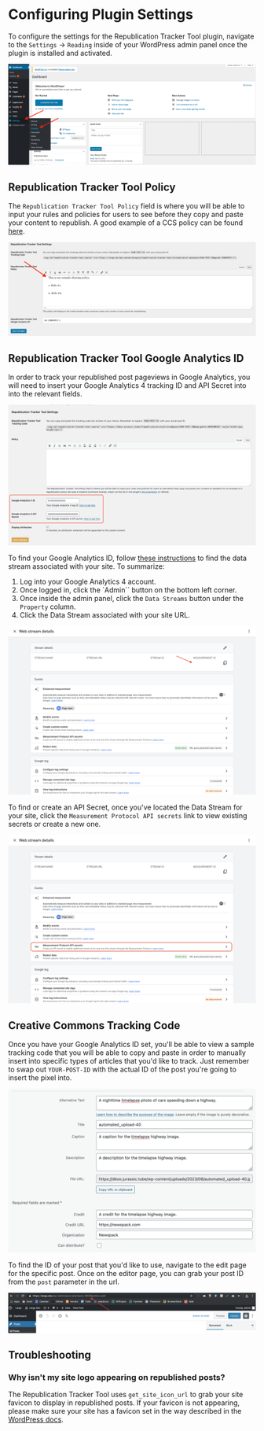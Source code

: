# Configuring Plugin Settings

To configure the settings for the Republication Tracker Tool plugin, navigate to the `Settings` -> `Reading` inside of your WordPress admin panel once the plugin is installed
and activated.

![navigating to plugin settings](img/settings.png)

## Republication Tracker Tool Policy

The `Republication Tracker Tool Policy` field is where you will be able to input your rules and policies for users to see before they copy and paste your content to republish. A good example of a CCS policy can be found [here](https://www.propublica.org/steal-our-stories/).

![republication tracker tool policy field](img/republication-tracker-tool-policy.png)

## Republication Tracker Tool Google Analytics ID

In order to track your republished post pageviews in Google Analytics, you will need to insert your Google Analytics 4 tracking ID and API Secret into into the relevant fields.

![republication tracker tool google analytics id field](img/republication-tracker-tool-analytics-id.png)

To find your Google Analytics ID, follow [these instructions](https://support.google.com/analytics/answer/9539598) to find the data stream associated with your site. To summarize:

1. Log into your Google Analytics 4 account.
2. Once logged in, click the `Admin`` button on the bottom left corner.
3. Once inside the admin panel, click the `Data Streams` button under the `Property` column.
4. Click the Data Stream associated with your site URL.

![republication tracker tool google analytics data stream](img/google-analytics-property-settings.png)

To find or create an API Secret, once you've located the Data Stream for your site, click the `Measurement Protocol API secrets` link to view existing secrets or create a new one.

![republication tracker tool google analytics api secret](img/google-analytics-api-secret.png)

## Creative Commons Tracking Code

Once you have your Google Analytics ID set, you'll be able to view a sample tracking code that you will be able to copy and paste in order to manually insert into specific types of articles that you'd like to track. Just remember to swap out `YOUR-POST-ID` with the actual ID of the post you're going to insert the pixel into.

![republication tracker tool manual tracking code](img/republication-tracker-tool-tracking-code.png)

To find the ID of your post that you'd like to use, navigate to the edit page for the specific post. Once on the editor page, you can grab your post ID from the `post` parameter in the url.

![how to grab post id](img/find-post-id.png)

## Troubleshooting

### Why isn't my site logo appearing on republished posts?

The Republication Tracker Tool uses `get_site_icon_url` to grab your site favicon to display in republished posts. If your favicon is not appearing, please make sure your site has a favicon set in the way described in the [WordPress docs](https://wordpress.org/support/article/creating-a-favicon/).